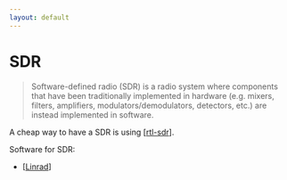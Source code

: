 ```yaml
---
layout: default
---
```


# SDR

> Software-defined radio (SDR) is a radio system where components
> that have been traditionally implemented in hardware (e.g. mixers, filters,
> amplifiers, modulators/demodulators, detectors, etc.) are instead implemented
> in software.

A cheap way to have a SDR is using [[rtl-sdr]].

Software for SDR:
- [[Linrad]]

[//begin]: # "Autogenerated link references for markdown compatibility"
[rtl-sdr]: rtl-sdr "RTL-SDR"
[Linrad]: linrad "Linrad"
[//end]: # "Autogenerated link references"